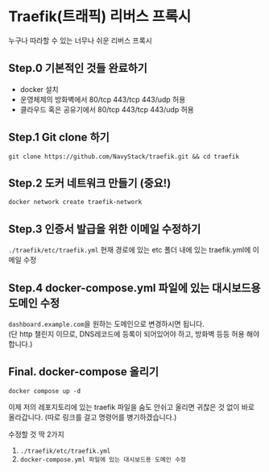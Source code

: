 # Traefik(트래픽) 리버스 프록시
누구나 따라할 수 있는 너무나 쉬운 리버스 프록시

## Step.0 기본적인 것들 완료하기
* docker 설치
* 운영체제의 방화벽에서 80/tcp 443/tcp 443/udp 허용
* 클라우드 혹은 공유기에서 80/tcp 443/tcp 443/udp 허용

## Step.1 Git clone 하기
`git clone https://github.com/NavyStack/traefik.git && cd traefik`

## Step.2 도커 네트워크 만들기 (중요!)

`docker network create traefik-network`

## Step.3 인증서 발급을 위한 이메일 수정하기

`./traefik/etc/traefik.yml`
현재 경로에 있는 etc 폴더 내에 있는 traefik.yml에 이메일 수정

## Step.4 docker-compose.yml 파일에 있는 대시보드용 도메인 수정

`dashboard.example.com`을 원하는 도메인으로 변경하시면 됩니다. <br>
(단 http 챌린지 이므로, DNS레코드에 등록이 되어있어야 하고, 방화벽 등등 허용 해야합니다.)

## Final. docker-compose 올리기
`docker compose up -d`

이제 저의 레포지토리에 있는 traefik 파일을 숨도 안쉬고 올리면 귀찮은 것 없이 바로 올라갑니다.
(따로 링크를 걸고 명령어를 병기하겠습니다.)


수정할 것 딱 2가지
1. `./traefik/etc/traefik.yml`
2. `docker-compose.yml 파일에 있는 대시보드용 도메인 수정`